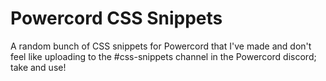 # **Powercord CSS Snippets**
A random bunch of CSS snippets for Powercord that I've made and don't feel like uploading to the #css-snippets channel in the Powercord discord; take and use!
